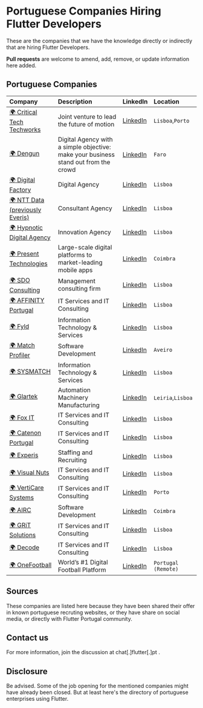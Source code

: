 # Portuguese Companies Hiring Flutter Developers

These are the companies that we have the knowledge directly or indirectly that are hiring Flutter Developers.

**Pull requests** are welcome to amend, add, remove, or update information here added.

## Portuguese Companies


| Company       | Description       | LinkedIn | Location  |
| :------ | :---------- | :------ | :-------- |
| [:earth_africa: Critical Tech Techworks](https://www.criticaltechworks.com/) | Joint venture to lead the future of motion | [LinkedIn](https://www.linkedin.com/company/dengun/) | `Lisboa`,`Porto` |
| [:earth_africa: Dengun](https://www.dengun.com/)| Digital Agency with a simple objective: make your business stand out from the crowd | [LinkedIn](https://www.linkedin.com/company/dengun/)  | `Faro` |
| [:earth_africa: Digital Factory](https://digitalfactory.pt/)| Digital Agency | [LinkedIn](https://www.linkedin.com/company/digital-factory-portugal/) | `Lisboa` |
| [:earth_africa: NTT Data (previously Everis)](https://www.everis.com/) | Consultant Agency | [LinkedIn](https://www.linkedin.com/company/nttdata/) | `Lisboa` |
| [:earth_africa: Hypnotic Digital Agency](https://hypnotic.pt/) | Innovation Agency | [LinkedIn](https://www.linkedin.com/company/hypnotic-digital-agency/) | `Lisboa` |
| [:earth_africa: Present Technologies](https://www.present-technologies.com)| Large-scale digital platforms to market-leading mobile apps | [LinkedIn](https://www.linkedin.com/company/present-technologies/) | `Coimbra` |
| [:earth_africa: SDO Consulting](https://sdoconsulting.pt/) | Management consulting firm | [LinkedIn](https://www.linkedin.com/company/sdoconsulting/) | `Lisboa` |
| [:earth_africa: AFFINITY Portugal](https://affinity.pt/) | IT Services and IT Consulting | [LinkedIn](https://www.linkedin.com/company/affinity-portugal/) | `Lisboa` |
| [:earth_africa: Fyld](https://www.fyld.pt/) | Information Technology & Services | [LinkedIn](https://www.linkedin.com/company/fyld/) | `Lisboa` |
| [:earth_africa: Match Profiler](https://www.m-profiler.com/) | Software Development | [LinkedIn](https://www.linkedin.com/company/matchprofiler/) | `Aveiro` |
| [:earth_africa: SYSMATCH](https://www.sysmatch.com/) | Information Technology & Services | [LinkedIn](https://www.linkedin.com/company/sysmatch/) | `Lisboa` |
| [:earth_africa: Glartek](https://glartek.com/) | Automation Machinery Manufacturing | [LinkedIn](https://www.linkedin.com/company/glartek/) | `Leiria`,`Lisboa` |
| [:earth_africa: Fox IT](https://foxit.pt/) | IT Services and IT Consulting | [LinkedIn](https://www.linkedin.com/company/foxitconsulting/) | `Lisboa` |
| [:earth_africa: Catenon Portugal](https://www.catenon-pt.com/) | IT Services and IT Consulting | [LinkedIn](https://www.linkedin.com/company/catenon-portugal/) | `Lisboa` |
| [:earth_africa: Experis](https://www.experis.com/) | Staffing and Recruiting | [LinkedIn](https://www.linkedin.com/company/experis/) | `Lisboa` |
| [:earth_africa: Visual Nuts](https://www.visualnuts.com/) | IT Services and IT Consulting | [LinkedIn](https://www.linkedin.com/company/visualnuts/) | `Lisboa` |
| [:earth_africa: VertiCare Systems](https://verticaresystems.com/) | IT Services and IT Consulting | [LinkedIn](https://www.linkedin.com/company/verticaresystems/) | `Porto` |
| [:earth_africa: AIRC](https://www.airc.pt/) | Software Development | [LinkedIn](https://www.linkedin.com/company/airc/) | `Coimbra` |
| [:earth_africa: GRiT Solutions](https://gritsolutions.pt/) | IT Services and IT Consulting | [LinkedIn](https://www.linkedin.com/company/gritsolutions/) | `Lisboa` |
| [:earth_africa: Decode](https://www.decode.pt/) | IT Services and IT Consulting | [LinkedIn](https://www.linkedin.com/company/decode-advertising/) | `Lisboa` |
| [:earth_africa: OneFootball](https://company.onefootball.com/) | World’s #1 Digital Football Platform | [LinkedIn](https://www.linkedin.com/company/onefootball/) | `Portugal (Remote)` |

## Sources

These companies are listed here because they have been shared their offer in known portuguese recruting websites, or they have share on social media, or directly with Flutter Portugal community.

## Contact us

For more information, join the discussion at chat[.]flutter[.]pt .

## Disclosure

Be advised. Some of the job opening for the mentioned companies might have already been closed. But at least here's the directory of portuguese enterprises using Flutter.

